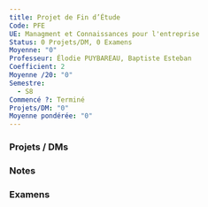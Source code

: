 ```yaml
---
title: Projet de Fin d’Étude
Code: PFE
UE: Managment et Connaissances pour l'entreprise
Status: 0 Projets/DM, 0 Examens
Moyenne: "0"
Professeur: Élodie PUYBAREAU, Baptiste Esteban
Coefficient: 2
Moyenne /20: "0"
Semestre:
  - S8
Commencé ?: Terminé
Projets/DM: "0"
Moyenne pondérée: "0"
---
```

### Projets / DMs
  
### Notes
  
### Examens